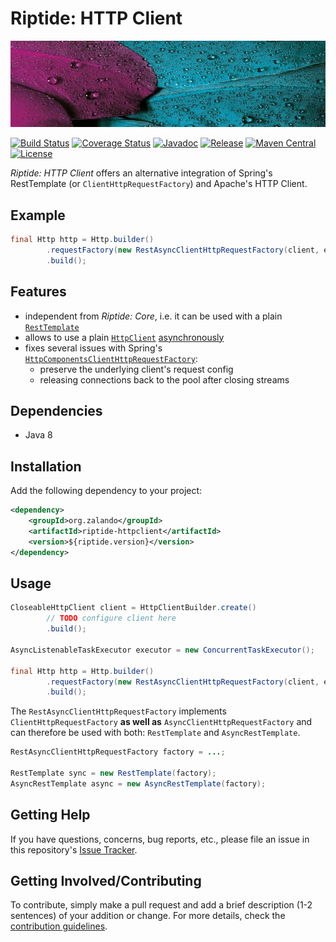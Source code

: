 # Riptide: HTTP Client

[![Feather](../docs/feather.jpg)](https://pixabay.com/en/plumage-feather-bird-pink-violet-176723/)

[![Build Status](https://img.shields.io/travis/zalando/riptide.svg)](https://travis-ci.org/zalando/riptide)
[![Coverage Status](https://img.shields.io/coveralls/zalando/riptide.svg)](https://coveralls.io/r/zalando/riptide)
[![Javadoc](https://javadoc-emblem.rhcloud.com/doc/org.zalando/riptide-httpclient/badge.svg)](http://www.javadoc.io/doc/org.zalando/riptide-httpclient)
[![Release](https://img.shields.io/github/release/zalando/riptide.svg)](https://github.com/zalando/riptide/releases)
[![Maven Central](https://img.shields.io/maven-central/v/org.zalando/riptide-httpclient.svg)](https://maven-badges.herokuapp.com/maven-central/org.zalando/riptide-httpclient)
[![License](https://img.shields.io/badge/license-MIT-blue.svg)](https://raw.githubusercontent.com/zalando/riptide/master/LICENSE)

*Riptide: HTTP Client* offers an alternative integration of Spring's RestTemplate (or `ClientHttpRequestFactory`) and Apache's HTTP Client.

## Example

```java
final Http http = Http.builder()
        .requestFactory(new RestAsyncClientHttpRequestFactory(client, executor))
        .build();
```

## Features

- independent from *Riptide: Core*, i.e. it can be used with a plain [`RestTemplate`](https://docs.spring.io/spring/docs/current/javadoc-api/org/springframework/web/client/RestTemplate.html)
- allows to use a plain [`HttpClient`](https://hc.apache.org/httpcomponents-client-ga/httpclient/apidocs/org/apache/http/client/HttpClient.html) [asynchronously](http://docs.spring.io/spring-framework/docs/current/javadoc-api/org/springframework/http/client/AsyncClientHttpRequestFactory.html)
- fixes several issues with Spring's [`HttpComponentsClientHttpRequestFactory`](http://docs.spring.io/spring-framework/docs/current/javadoc-api/org/springframework/http/client/HttpComponentsClientHttpRequestFactory.html):
    - preserve the underlying client's request config
    - releasing connections back to the pool after closing streams

## Dependencies

- Java 8

## Installation

Add the following dependency to your project:

```xml
<dependency>
    <groupId>org.zalando</groupId>
    <artifactId>riptide-httpclient</artifactId>
    <version>${riptide.version}</version>
</dependency>
```

## Usage

```java
CloseableHttpClient client = HttpClientBuilder.create()
        // TODO configure client here
        .build();

AsyncListenableTaskExecutor executor = new ConcurrentTaskExecutor();

final Http http = Http.builder()
        .requestFactory(new RestAsyncClientHttpRequestFactory(client, executor))
        .build();
```

The `RestAsyncClientHttpRequestFactory` implements `ClientHttpRequestFactory` **as well as** 
`AsyncClientHttpRequestFactory` and can therefore be used with both: `RestTemplate` and `AsyncRestTemplate`.

```java
RestAsyncClientHttpRequestFactory factory = ...;

RestTemplate sync = new RestTemplate(factory);
AsyncRestTemplate async = new AsyncRestTemplate(factory);
```

## Getting Help

If you have questions, concerns, bug reports, etc., please file an issue in this repository's [Issue Tracker](../../../../issues).

## Getting Involved/Contributing

To contribute, simply make a pull request and add a brief description (1-2 sentences) of your addition or change. For
more details, check the [contribution guidelines](../CONTRIBUTING.md).

